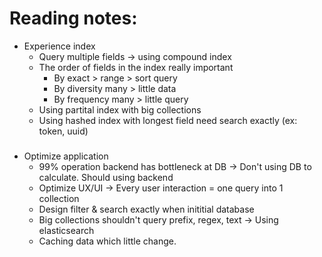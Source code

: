 # Reading notes:
- Experience index
  + Query multiple fields -> using compound index
  + The order of fields in the index really important
    + By exact > range > sort query
    + By diversity many > little data
    + By frequency many > little query
  + Using partital index with big collections
  + Using hashed index with longest field need search exactly (ex: token, uuid)
<h5></h5>

- Optimize application
  + 99% operation backend has bottleneck at DB -> Don't using DB to calculate. Should using backend 
  + Optimize UX/UI -> Every user interaction = one query into 1 collection
  + Design filter & search exactly when inititial database
  + Big collections shouldn't query prefix, regex, text -> Using elasticsearch
  + Caching data which little change.